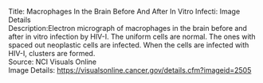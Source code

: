 Title: Macrophages In the Brain Before And After In Vitro Infecti: Image Details\
Description:Electron micrograph of macrophages in the brain before and after in vitro infection by  HIV-I. The uniform cells are normal. The ones with spaced out neoplastic cells are infected. When the cells are infected with  HIV-I, clusters are formed.\
Source: NCI Visuals Online\
Image Details: https://visualsonline.cancer.gov/details.cfm?imageid=2505
